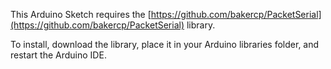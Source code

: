 This Arduino Sketch requires the [https://github.com/bakercp/PacketSerial](https://github.com/bakercp/PacketSerial) library.

To install, download the library, place it in your Arduino libraries folder, and restart the Arduino IDE.